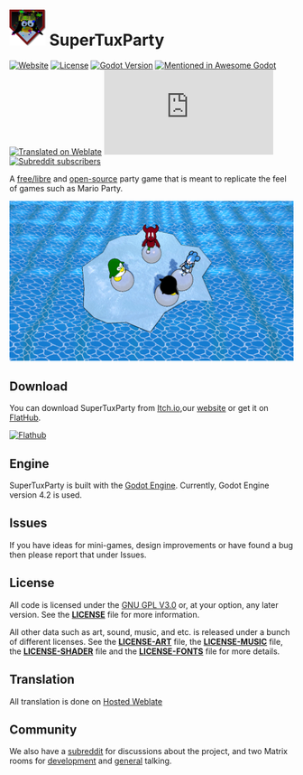 # <img alt="SuperTuxParty Logo" src="assets/icons/icon-smallest.png" width="64" height="64" /> SuperTuxParty

[![Website](https://img.shields.io/website?down_message=offline&up_message=online&url=https%3A%2F%2Fsupertux.party)](https://supertux.party/)
[![License](https://img.shields.io/badge/License-GPL%20v3.0-orange)](https://www.gnu.org/licenses/gpl-3.0.html)
[![Godot Version](https://img.shields.io/badge/Godot-v4.2-%23478cbf)](https://downloads.tuxfamily.org/godotengine/4.2/)
[![Mentioned in Awesome Godot](https://awesome.re/mentioned-badge.svg)](https://github.com/godotengine/awesome-godot)
[![Translated on Weblate](https://hosted.weblate.org/widgets/super-tux-party/-/svg-badge.svg)](https://hosted.weblate.org/engage/super-tux-party/?utm_source=widget)
[![Matrix](https://img.shields.io/matrix/SuperTuxParty-Extra:matrix.org)](https://app.element.io/#/room/#SuperTuxParty-Dev:matrix.org)
[![Subreddit subscribers](https://img.shields.io/reddit/subreddit-subscribers/SuperTuxParty)](https://www.reddit.com/r/SuperTuxParty/)

A [free/libre](https://www.gnu.org/philosophy/free-sw.html) and
[open-source](https://opensource.org/docs/osd/) party game that is meant to
replicate the feel of games such as Mario Party.

![Mini-game Screenshot](screenshot.png)

## Download

You can download SuperTuxParty from [Itch.io](https://anti.itch.io/super-tux-party),our [website](https://supertux.party/download) or get it on [FlatHub](https://flathub.org/apps/details/party.supertux.supertuxparty).

</a>
    <a href="https://flathub.org/apps/details/party.supertux.supertuxparty">
    <img src="https://flathub.org/assets/badges/flathub-badge-en.png" alt="Flathub" width='240' />
</a>

## Engine

SuperTuxParty is built with the [Godot Engine](https://godotengine.org/).
Currently, Godot Engine version 4.2 is used.

## Issues

If you have ideas for mini-games, design improvements or have found a bug then
please report that under Issues.

## License

All code is licensed under the [GNU GPL V3.0](https://www.gnu.org/licenses/gpl.html) or, at your option, any later version.
See the [**LICENSE**](licenses/LICENSE) file for more information.

All other data such as art, sound, music, and etc. is released under a bunch
of different licenses.
See the [**LICENSE-ART**](licenses/LICENSE-ART.md) file, the [**LICENSE-MUSIC**](licenses/LICENSE-MUSIC.md) file, the [**LICENSE-SHADER**](licenses/LICENSE-SHADER.md) file and the [**LICENSE-FONTS**](licenses/LICENSE-FONTS.md) file for more details.

## Translation

All translation is done on [Hosted Weblate](https://hosted.weblate.org/projects/super-tux-party/)

## Community

We also have a [subreddit](https://www.reddit.com/r/SuperTuxParty/)
for discussions about the project, and two Matrix rooms for
[development](https://matrix.to/#/#SuperTuxParty-Dev:matrix.org) and
[general](https://matrix.to/#/#SuperTuxParty-Extra:matrix.org) talking.


[def]: https://downloads.tuxfamily.org/godotengine/3.2.2/